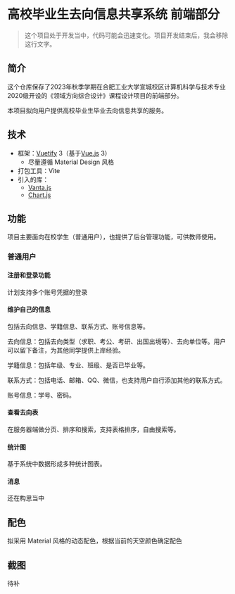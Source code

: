 # 高校毕业生去向信息共享系统 前端部分

> 这个项目处于开发当中，代码可能会迅速变化。项目开发结束后，我会移除这行文字。

## 简介

这个仓库保存了2023年秋季学期在合肥工业大学宣城校区计算机科学与技术专业2020级开设的《领域方向综合设计》课程设计项目的前端部分。

本项目拟向用户提供高校毕业生毕业去向信息共享的服务。

## 技术

- 框架：[Vuetify](https://vuetifyjs.com/zh-Hans/) 3（基于[Vue.js](https://cn.vuejs.org/) 3）
  - 尽量遵循 Material Design 风格
- 打包工具：Vite
- 引入的库：
  - [Vanta.js](https://www.vantajs.com/)
  - [Chart.js](http://chartjs.cn/)

## 功能

项目主要面向在校学生（普通用户），也提供了后台管理功能，可供教师使用。

### 普通用户

#### 注册和登录功能

计划支持多个账号凭据的登录

#### 维护自己的信息

包括去向信息、学籍信息、联系方式、账号信息等。

去向信息：包括去向类型（求职、考公、考研、出国出境等）、去向单位等。用户可以留下备注，为其他同学提供上岸经验。

学籍信息：包括年级、专业、班级、是否已毕业等。

联系方式：包括电话、邮箱、QQ、微信，也支持用户自行添加其他的联系方式。

账号信息：学号、密码。

#### 查看去向表

在服务器端做分页、排序和搜索，支持表格排序，自由搜索等。

#### 统计图

基于系统中数据形成多种统计图表。

#### 消息

还在构思当中

## 配色

拟采用 Material 风格的动态配色，根据当前的天空颜色确定配色

## 截图

待补